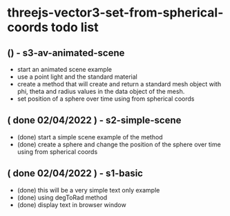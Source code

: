 # threejs-vector3-set-from-spherical-coords todo list

## () - s3-av-animated-scene
* start an animated scene example
* use a point light and the standard material
* create a method that will create and return a standard mesh object with phi, theta and radius values in the data object of the mesh.
* set position of a sphere over time using from spherical coords

## ( done 02/04/2022 ) - s2-simple-scene
* (done) start a simple scene example of the method
* (done) create a sphere and change the position of the sphere over time using from spherical coords

## ( done 02/04/2022 ) - s1-basic
* (done) this will be a very simple text only example
* (done) using degToRad method
* (done) display text in browser window
